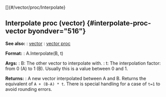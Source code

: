 []{#/vector/proc/Interpolate}
## Interpolate proc (vector) {#interpolate-proc-vector byondver="516"}
**See also:**
:   [vector](#/vector)
:   [vector proc](#/proc/vector)
<!-- -->
**Format:**
:   A.Interpolate(B, t)
<!-- -->
**Args:**
:   B: The other vector to interpolate with.
:   t: The interpolation factor: from 0 (A) to 1 (B). Usually this is a
    value between 0 and 1.
<!-- -->
**Returns:**
:   A new vector interpolated between A and B.
Returns the equivalent of `A + (B-A) * t`.
There is special handling for a case of `t=1` to avoid rounding errors.
